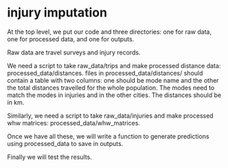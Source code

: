 # injury imputation

At the top level, we put our code and three directories: one for raw data, one for processed data, and one for outputs.

Raw data are travel surveys and injury records.

We need a script to take raw_data/trips and make processed distance data: processed_data/distances. files in processed_data/distances/ should contain a table with two columns: one should be mode name and the other the total distances travelled for the whole population. The modes need to match the modes in injuries and in the other cities. The distances should be in km.

Similarly, we need a script to take raw_data/injuries and make processed whw matrices: processed_data/whw_matrices.

Once we have all these, we will write a function to generate predictions using processed_data to save in outputs.

Finally we will test the results.
